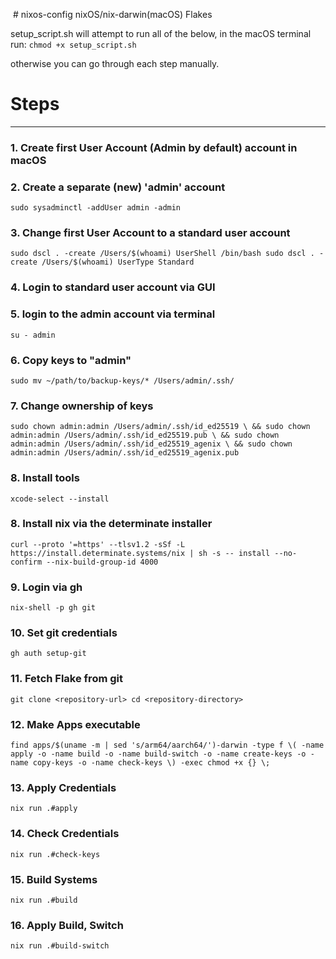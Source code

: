  # nixos-config
nixOS/nix-darwin(macOS) Flakes 

setup_script.sh will attempt to run all of the below, in the macOS terminal run:
`chmod +x setup_script.sh`

otherwise you can go through each step manually.  


# Steps
___
### 1. Create first User Account (Admin by default) account in macOS  

### 2. Create a separate (new) 'admin' account  
`sudo sysadminctl -addUser admin -admin`

### 3. Change first User Account to a standard user account

`sudo dscl . -create /Users/$(whoami) UserShell /bin/bash
sudo dscl . -create /Users/$(whoami) UserType Standard`

### 4. Login to standard user account via GUI

### 5. login to the admin account via terminal
`su - admin`

### 6. Copy keys to "admin"
`sudo mv ~/path/to/backup-keys/* /Users/admin/.ssh/`

### 7. Change ownership of keys
`sudo chown admin:admin /Users/admin/.ssh/id_ed25519 \
&& sudo chown admin:admin /Users/admin/.ssh/id_ed25519.pub \
&& sudo chown admin:admin /Users/admin/.ssh/id_ed25519_agenix \
&& sudo chown admin:admin /Users/admin/.ssh/id_ed25519_agenix.pub`

### 8. Install tools
`xcode-select --install`

### 8. Install nix via the determinate installer
`curl --proto '=https' --tlsv1.2 -sSf -L https://install.determinate.systems/nix | sh -s -- install --no-confirm --nix-build-group-id 4000`

### 9. Login via gh
`nix-shell -p gh git`

### 10. Set git credentials 
`gh auth setup-git`

### 11. Fetch Flake from git
`git clone <repository-url>
cd <repository-directory>`

### 12. Make Apps executable
`find apps/$(uname -m | sed 's/arm64/aarch64/')-darwin -type f \( -name apply -o -name build -o -name build-switch -o -name create-keys -o -name copy-keys -o -name check-keys \) -exec chmod +x {} \;`

### 13. Apply Credentials
`nix run .#apply`

### 14. Check Credentials
`nix run .#check-keys`

### 15. Build Systems
`nix run .#build`

### 16. Apply Build, Switch
`nix run .#build-switch`



